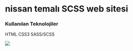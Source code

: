# nissan temalı SCSS web sitesi

<h3>Kullanılan Teknolojiler</h3>

<p>HTML CSS3 SASS/SCSS</p>

<img src="/images/ekran.gif">

